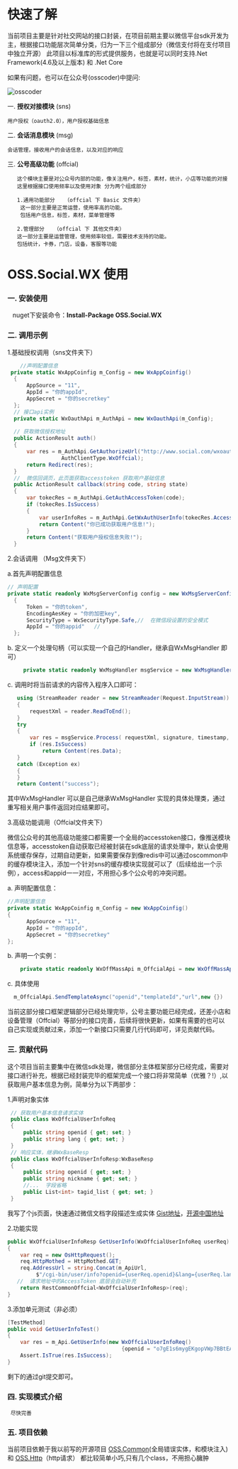 # 快速了解
  当前项目主要是针对社交网站的接口封装，在项目前期主要以微信平台sdk开发为主，根据接口功能层次简单分类，归为一下三个组成部分（微信支付将在支付项目中独立开源）
  此项目以标准库的形式提供服务，也就是可以同时支持.Net Framework(4.6及以上版本) 和 .Net Core

如果有问题，也可以在公众号(osscoder)中提问:

![osscoder](http://7xil4i.com1.z0.glb.clouddn.com/osscoder_icon.jpg)
	
   一. **授权对接模块**  (sns)
   
   	用户授权（oauth2.0），用户授权基础信息
    
   二. **会话消息模块**   (msg)

	会话管理，接收用户的会话信息，以及对应的响应

   三. **公号高级功能**  (offcial)
 ```
	这个模块主要是对公众号内部的功能，像关注用户，标签，素材，统计，小店等功能的对接
	这里根据接口使用频率以及使用对象 分为两个组成部分

	1.通用功能部分   （offcial 下 Basic 文件夹）
	 这一部分主要是正常运营，使用率高的功能。
	 包括用户信息，标签，素材，菜单管理等

	2.管理部分   （offcial 下 其他文件夹）
	这一部分主要是运营管理，使用频率较低，需要技术支持的功能。
	包括统计，卡券，门店，设备，客服等功能
```
# OSS.Social.WX 使用
### 一. 安装使用
      nuget下安装命令：**Install-Package OSS.Social.WX**	
### 二. 调用示例

1.基础授权调用（sns文件夹下）

```csharp
	//声明配置信息
 private static WxAppCoinfig m_Config = new WxAppCoinfig()
  {
      AppSource = "11",
      AppId = "你的appId",
      AppSecret = "你的secretkey"
  };
  // 接口api实例
  private static WxOauthApi m_AuthApi = new WxOauthApi(m_Config);
  
  // 获取微信授权地址
  public ActionResult auth()
  {
      var res = m_AuthApi.GetAuthorizeUrl("http://www.social.com/wxoauth/callback",
				 AuthClientType.WxOffcial);
      return Redirect(res);
  }
  //  微信回调页，此页面获取accesstoken 获取用户基础信息
  public ActionResult callback(string code, string state)
  {
      var tokecRes = m_AuthApi.GetAuthAccessToken(code);
      if (tokecRes.IsSuccess)
      {
          var userInfoRes = m_AuthApi.GetWxAuthUserInfo(tokecRes.AccessToken, tokecRes.OpenId);
          return Content("你已成功获取用户信息!");
      }
      return Content("获取用户授权信息失败!");
  }
```

2.会话调用 （Msg文件夹下）

a.首先声明配置信息
```csharp
// 声明配置
private static readonly WxMsgServerConfig config = new WxMsgServerConfig()
  {
      Token = "你的token",
      EncodingAesKey = "你的加密key",
      SecurityType = WxSecurityType.Safe,//  在微信段设置的安全模式
      AppId = "你的appid"   //  
  };
```
b. 定义一个处理句柄（可以实现一个自己的Handler，继承自WxMsgHandler 即可）
```csharp
     private static readonly WxMsgHandler msgService = new WxMsgHandler(config);
```

c. 调用时将当前请求的内容传入程序入口即可：  
```csharp
   using (StreamReader reader = new StreamReader(Request.InputStream))
   {
       requestXml = reader.ReadToEnd();
   }
   try
   {
       var res = msgService.Process( requestXml, signature, timestamp, nonce,echostr);
       if (res.IsSuccess)        
           return Content(res.Data);
   }
   catch (Exception ex)
   {
   }            
   return Content("success");
```
其中WxMsgHandler 可以是自己继承WxMsgHandler 实现的具体处理类，通过重写相关用户事件返回对应结果即可。


3.高级功能调用（Offcial文件夹下）

  微信公众号的其他高级功能接口都需要一个全局的accesstoken接口，像推送模块信息等，accesstoken自动获取已经被封装在sdk底层的请求处理中，默认会使用系统缓存保存，过期自动更新，如果需要保存到像redis中可以通过oscommon中的缓存模块注入，添加一个针对sns的缓存模块实现就可以了（后续给出一个示例），access和appid一一对应，不用担心多个公众号的冲突问题。
     
a.  声明配置信息：
```csharp
//声明配置信息
private static WxAppCoinfig m_Config = new WxAppCoinfig()
{
      AppSource = "11",
      AppId = "你的appId",
      AppSecret = "你的secretkey"
};
```
   
b. 声明一个实例：
```csharp
    private static readonly WxOffMassApi m_OffcialApi = new WxOffMassApi(m_Config);
```

c.  具体使用
```csharp
  m_OffcialApi.SendTemplateAsync("openid","templateId","url",new {})
```
当前这部分接口框架逻辑部分已经处理完毕，公号主要功能已经完成，还差小店和设备管理（Offcial）等部分的接口完善，后续将很快更新，如果有需要的也可以自己实现或贡献过来，添加一个新接口只需要几行代码即可，详见贡献代码。

###  三.  贡献代码
这个项目当前主要集中在微信sdk处理，微信部分主体框架部分已经完成，需要对接口进行补充，根据已经封装完毕的框架完成一个接口将非常简单（优雅？!）,以获取用户基本信息为例，简单分为以下两部步：

1.声明对象实体
```csharp
 // 获取用户基本信息请求实体
 public class WxOffcialUserInfoReq
 {
     public string openid { get; set; }
     public string lang { get; set; }
 }
 // 响应实体，继承WxBaseResp
 public class WxOffcialUserInfoResp:WxBaseResp
 {
     public string openid { get; set; }
     public string nickname { get; set; }
     //...  字段省略
     public List<int> tagid_list { get; set; }
 }
```
   我写了个js页面，快速通过微信文档字段描述生成实体
   [Gist地址](https://gist.github.com/KevinWG/8db0f960d1efe97d1b1034ef1a7cbc24)，[开源中国地址](http://git.oschina.net/KevinW/codes/0tj5pcnuhsab8yvk3wrlq98)

2.功能实现
```csharp
public WxOffcialUserInfoResp GetUserInfo(WxOffcialUserInfoReq userReq)
{
    var req = new OsHttpRequest();
    req.HttpMothed = HttpMothed.GET;
    req.AddressUrl = string.Concat(m_ApiUrl,
         $"/cgi-bin/user/info?openid={userReq.openid}&lang={userReq.lang}");
   //  请求地址中的AccessToken 底层会自动补充
    return RestCommonOffcial<WxOffcialUserInfoResp>(req);
}
```
3.添加单元测试（非必须）
```csharp
[TestMethod]
public void GetUserInfoTest()
{
    var res = m_Api.GetUserInfo(new WxOffcialUserInfoReq() 
									{openid = "o7gE1s6mygEKgopVWp7BBtEAqT-w" });
    Assert.IsTrue(res.IsSuccess);
}
```
剩下的通过git提交即可。

### 四. 实现模式介绍
     尽快完善
     
### 五. 项目依赖
当前项目依赖于我以前写的开源项目 [OSS.Common](https://github.com/KevinWG/OSS.Common)(全局错误实体，和模块注入)  和  [OSS.Http](https://github.com/KevinWG/OSS.Http)（http请求）   都比较简单小巧,只有几个class，不用担心臃肿
